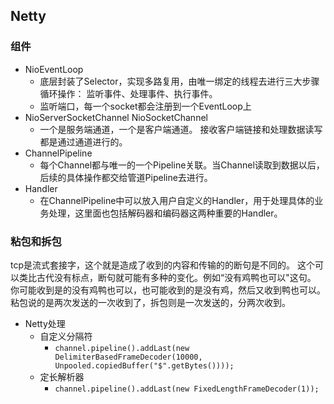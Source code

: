 ## Netty
### 组件
- NioEventLoop
    - 底层封装了Selector，实现多路复用，由唯一绑定的线程去进行三大步骤循环操作：
    监听事件、处理事件、执行事件。
    - 监听端口，每一个socket都会注册到一个EventLoop上
- NioServerSocketChannel NioSocketChannel
    - 一个是服务端通道，一个是客户端通道。
    接收客户端链接和处理数据读写都是通过通道进行的。
- ChannelPipeline
    - 每个Channel都与唯一的一个Pipeline关联。当Channel读取到数据以后，后续的具体操作都交给管道Pipeline去进行。
- Handler
    - 在ChannelPipeline中可以放入用户自定义的Handler，用于处理具体的业务处理，这里面也包括解码器和编码器这两种重要的Handler。

### 粘包和拆包
tcp是流式套接字，这个就是造成了收到的内容和传输的的断句是不同的。
这个可以类比古代没有标点，断句就可能有多种的变化。例如“没有鸡鸭也可以"这句。
你可能收到是的没有鸡鸭也可以，也可能收到的是没有鸡，然后又收到鸭也可以。
粘包说的是两次发送的一次收到了，拆包则是一次发送的，分两次收到。

- Netty处理
    - 自定义分隔符
        - `channel.pipeline().addLast(new DelimiterBasedFrameDecoder(10000, Unpooled.copiedBuffer("$".getBytes())));`
    - 定长解析器
        - `channel.pipeline().addLast(new FixedLengthFrameDecoder(1));`